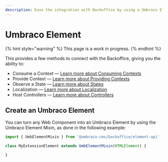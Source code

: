 ```yaml
---
description: Ease the integration with Backoffice by using a Umbraco Element
---
```


# Umbraco Element

{% hint style="warning" %}
This page is a work in progress.
{% endhint %}

This provides a few methods to connect with the Backoffice, giving you the ability to:

* Consume a Context — [Learn more about Consuming Contexts](../context-api.md)
* Provide Context — [Learn more about Providing Contexts](../context-api.md#provide-a-context-api)
* Observe a State — [Learn more about States](../states.md#observe-a-state-via-umbraco-element-or-umbraco-controller)
* Localization — [Learn more about Localization](../../localization/)
* Host Controllers — [Learn more about Controllers](controllers/)

## Create an Umbraco Element

You can turn any Web Component into an Umbraco Element by using the Umbraco Element Mixin, as done in the following example:

```ts
import { UmbElementMixin } from '@umbraco-cms/backoffice/element-api'

class MyExtensionElement extends UmbElementMixin(HTMLElement) {

}
```
